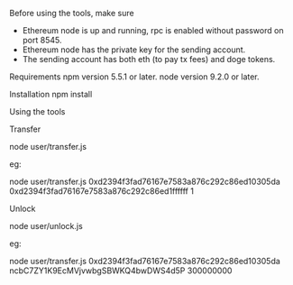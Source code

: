 Before using the tools, make sure 
- Ethereum node is up and running, rpc is enabled without password on port 8545.
- Ethereum node has the private key for the sending account. 
- The sending account has both eth (to pay tx fees) and doge tokens.

Requirements
npm version 5.5.1 or later.
node version 9.2.0 or later.

Installation
npm install

Using the tools

Transfer

node user/transfer.js <from> <to> <number of tokens>

eg:

node user/transfer.js 0xd2394f3fad76167e7583a876c292c86ed10305da 0xd2394f3fad76167e7583a876c292c86ed1ffffff 1

Unlock

node user/unlock.js <from> <doge destination address> <number of tokens>

eg:

node user/transfer.js 0xd2394f3fad76167e7583a876c292c86ed10305da ncbC7ZY1K9EcMVjvwbgSBWKQ4bwDWS4d5P 300000000